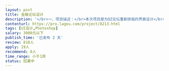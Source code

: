 ```yaml
---                
layout: post       
title: 金融论坛设计           
description: '</br>一、项目描述：</br>本次项目是为DZ论坛重新排版的界面设计</br></br>二、可参考产品：</br>姑苏网、我爱卡、融360</br>'     
contenturl: https://pro.lagou.com/project/8213.html      
tags: [UI设计,Photoshop]            
salary: 3000元以下          
publish_time: '已发布 2 天'         
review: 818人                   
apply: 19人                   
recommend: 0人                   
time_range: 小于1周              
status: 招募中                  
---                 
```

